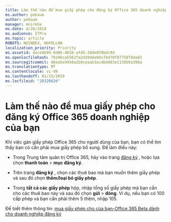 ```yaml
---
title: Làm thế nào để mua giấy phép cho đăng ký Office 365 doanh nghiệp của bạn
ms.author: pebaum
author: pebaum
manager: mnirkhe
ms.date: 4/26/2018
ms.audience: ITPro
ms.topic: article
ROBOTS: NOINDEX, NOFOLLOW
localization_priority: Priority
ms.assetid: 4ece4b95-0d06-4658-af45-28de859bdc9d
ms.openlocfilehash: 79106ca5562fa2d204da9dc7b470f07758f8da82
ms.sourcegitcommit: d6ea5e9458a2b8ceaab3ac4bd483e1130b9a398a
ms.translationtype: MT
ms.contentlocale: vi-VN
ms.lasthandoff: 01/15/2019
ms.locfileid: "28320826"
---
```

# <a name="how-to-buy-licenses-for-your-office-365-business-subscription"></a>Làm thế nào để mua giấy phép cho đăng ký Office 365 doanh nghiệp của bạn

Khi việc gán giấy phép Office 365 cho người dùng của bạn, bạn có thể tìm thấy bạn có cần phải mua giấy phép bổ sung. Để làm điều này:
  
- Trong Trung tâm quản trị Office 365, hãy vào trang [đăng ký]( https://go.microsoft.com/fwlink/p/?linkid=842054) , hoặc lựa chọn **thanh toán** \> **mục đăng ký**.
    
- Trên trang **đăng ký** , chọn các thuê bao mà bạn muốn thêm giấy phép và sau đó chọn **thêm/loại bỏ giấy phép**.
    
- Trong **tất cả các giấy phép** hộp, nhập tổng số giấy phép mà bạn cần cho các thuê bao này và sau đó chọn **gửi** \> **đóng**. Ví dụ, nếu bạn có 100 cấp phép và bạn cần phải thêm 5 thêm, nhập 105.
    
Để biết thêm thông tin: [mua giấy phép cho của bạn-Office 365 Beta dành cho doanh nghiệp đăng ký](https://support.office.com/article/36081d8d-b3fa-4948-8c34-e217bba825e1)
  

